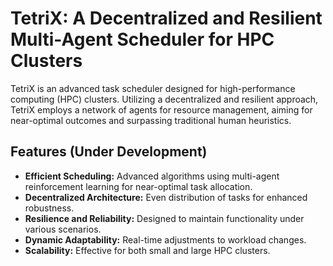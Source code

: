# TetriX: A Decentralized and Resilient Multi-Agent Scheduler for HPC Clusters
TetriX is an advanced task scheduler designed for high-performance computing (HPC) clusters. Utilizing a decentralized and resilient approach, TetriX employs a network of agents for resource management, aiming for near-optimal outcomes and surpassing traditional human heuristics.

## Features (Under Development)

- **Efficient Scheduling:** Advanced algorithms using multi-agent reinforcement learning for near-optimal task allocation.
- **Decentralized Architecture:** Even distribution of tasks for enhanced robustness.
- **Resilience and Reliability:** Designed to maintain functionality under various scenarios.
- **Dynamic Adaptability:** Real-time adjustments to workload changes.
- **Scalability:** Effective for both small and large HPC clusters.
